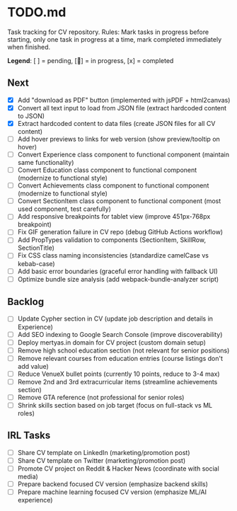 # TODO.md

Task tracking for CV repository. Rules: Mark tasks in progress before starting, only one task in progress at a time, mark completed immediately when finished.

**Legend**: [ ] = pending, [🔄] = in progress, [x] = completed

## Next
- [x] Add "download as PDF" button (implemented with jsPDF + html2canvas)
- [x] Convert all text input to load from JSON file (extract hardcoded content to JSON)
- [x] Extract hardcoded content to data files (create JSON files for all CV content)
- [ ] Add hover previews to links for web version (show preview/tooltip on hover)
- [ ] Convert Experience class component to functional component (maintain same functionality)
- [ ] Convert Education class component to functional component (modernize to functional style)
- [ ] Convert Achievements class component to functional component (modernize to functional style)
- [ ] Convert SectionItem class component to functional component (most used component, test carefully)
- [ ] Add responsive breakpoints for tablet view (improve 451px-768px breakpoint)
- [ ] Fix GIF generation failure in CV repo (debug GitHub Actions workflow)
- [ ] Add PropTypes validation to components (SectionItem, SkillRow, SectionTitle)
- [ ] Fix CSS class naming inconsistencies (standardize camelCase vs kebab-case)
- [ ] Add basic error boundaries (graceful error handling with fallback UI)
- [ ] Optimize bundle size analysis (add webpack-bundle-analyzer script)

## Backlog
- [ ] Update Cypher section in CV (update job description and details in Experience)
- [ ] Add SEO indexing to Google Search Console (improve discoverability)
- [ ] Deploy mertyas.in domain for CV project (custom domain setup)
- [ ] Remove high school education section (not relevant for senior positions)
- [ ] Remove relevant courses from education entries (course listings don't add value)
- [ ] Reduce VenueX bullet points (currently 10 points, reduce to 3-4 max)
- [ ] Remove 2nd and 3rd extracurricular items (streamline achievements section)
- [ ] Remove GTA reference (not professional for senior roles)
- [ ] Shrink skills section based on job target (focus on full-stack vs ML roles)

## IRL Tasks
- [ ] Share CV template on LinkedIn (marketing/promotion post)
- [ ] Share CV template on Twitter (marketing/promotion post)
- [ ] Promote CV project on Reddit & Hacker News (coordinate with social media)
- [ ] Prepare backend focused CV version (emphasize backend skills)
- [ ] Prepare machine learning focused CV version (emphasize ML/AI experience)